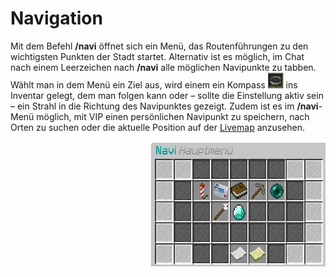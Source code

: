 # Navigation

Mit dem Befehl **/navi** öffnet sich ein Menü, das Routenführungen zu den wichtigsten Punkten der Stadt startet. Alternativ ist es möglich, im Chat nach einem Leerzeichen nach **/navi** alle möglichen Navipunkte zu tabben. Wählt man in dem Menü ein Ziel aus, wird einem ein Kompass <img width="25" height="25" src="../../../assets/image/allgemein/navigation/Compass.png"> ins Inventar gelegt, dem man folgen kann oder – sollte die Einstellung aktiv sein – ein Strahl in die Richtung des Navipunktes gezeigt. Zudem ist es im **/navi**-Menü möglich, mit VIP einen persönlichen Navipunkt zu speichern, nach Orten zu suchen oder die aktuelle Position auf der [Livemap](https://map.germanrp.eu) anzusehen.

<img align="right" width="280" height="200" src="../../../assets/image/allgemein/Navigation.png">
